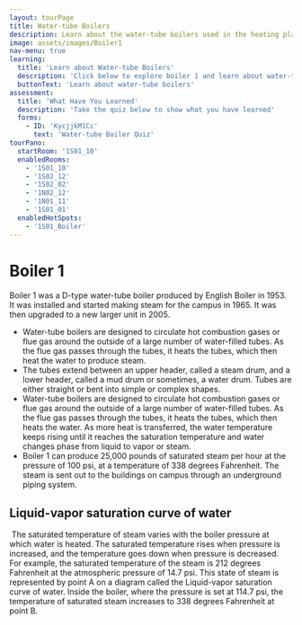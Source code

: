 ```yaml
---
layout: tourPage
title: Water-tube Boilers
description: Learn about the water-tube boilers used in the heating plant
image: assets/images/Boiler1
nav-menu: true
learning:
  title: 'Learn about Water-tube Boilers'
  description: 'Click below to explore boiler 1 and learn about water-tube boilers'
  buttonText: 'Learn about water-tube boilers'
assessment:
  title: 'What Have You Learned'
  description: 'Take the quiz below to show what you have learned'
  forms:
    - ID: 'KycjjkM1Cc'
      text: 'Water-tube Boiler Quiz'
tourPano:
  startRoom: '1S01_10'
  enabledRooms:
    - '1S01_10'
    - '1S02_12'
    - '1S02_02'
    - '1N02_12'
    - '1N01_11'
    - '1S01_01'
  enabledHotSpots:
    - '1S01_Boiler'
---
```

# Boiler 1
Boiler 1 was a D-type water-tube boiler produced by English Boiler in 1953. It was installed and started making steam for the campus in 1965. It was then upgraded to a new larger unit in 2005.

- Water-tube boilers are designed to circulate hot combustion gases or flue gas around the outside of a large number of water-filled tubes. As the flue gas passes through the tubes, it heats the tubes, which then heat the water to produce steam.
- The tubes extend between an upper header, called a steam drum, and a lower header, called a mud drum or sometimes, a water drum. Tubes are either straight or bent into simple or complex shapes.
- Water-tube boilers are designed to circulate hot combustion gases or flue gas around the outside of a large number of water-filled tubes. As the flue gas passes through the tubes, it heats the tubes, which then heats the water. As more heat is transferred, the water temperature keeps rising until it reaches the saturation temperature and water changes phase from liquid to vapor or steam.
- Boiler 1 can produce 25,000 pounds of saturated steam per hour at the pressure of 100 psi, at a temperature of 338 degrees Fahrenheit. The steam is sent out to the buildings on campus through an underground piping system.

## Liquid-vapor saturation curve of water

<span class="image right"><img src="{% link assets/panoMedia/infoImages/liquidVaporSaturationCurve-Graph.png %}" alt="" /></span>
The saturated temperature of steam varies with the boiler pressure at which water is heated. The saturated temperature rises when pressure is increased, and the temperature goes down when pressure is decreased. For example, the saturated temperature of the steam is 212 degrees Fahrenheit at the atmospheric pressure of 14.7 psi. This state of steam is represented by point A on a diagram called the Liquid-vapor saturation curve of water. Inside the boiler, where the pressure is set at 114.7 psi, the temperature of saturated steam increases to 338 degrees Fahrenheit at point B.
<div style="clear: both"></div>

